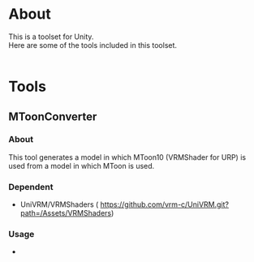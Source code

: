 # About

This is a toolset for Unity. <br>
Here are some of the tools included in this toolset. <br>
<br>

# Tools

## MToonConverter

### About
This tool generates a model in which MToon10 (VRMShader for URP) is used from a model in which MToon is used. <br>
### Dependent
- UniVRM/VRMShaders ( https://github.com/vrm-c/UniVRM.git?path=/Assets/VRMShaders) <br>
### Usage
- 

